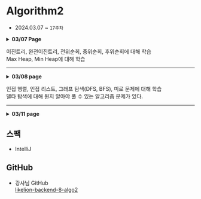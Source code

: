 # Algorithm2 

- 2024.03.07 ~ `17주차`

<details>
<summary><strong> 03/07 Page</strong></summary>

- Tree
<div>TreeArray: 배열로서 표현되는 이진트리 - 전위순회, 중위순회, 후위순회</div>
<div>BinarySearchTree: 이진 탐색 트리</div>

- Heap
<div>BinaryMaxHeap: Max Heap</div>
<div>UsingPriorityQueue: 우선순위 큐</div>
<div>Prob1417: 백준 문제</div>

</details>

이진트리, 완전이진트리, 전위순회, 중위순회, 후위순회에 대해 학습  
Max Heap, Min Heap에 대해 학습

---

<details>
<summary><strong>03/08 page</strong></summary>

- Heap
<div>Prob2075: N번째 큰 수</div>
<div>Prob15903: 카드 합체 놀이</div>

- Graph
<div>AdjMatrix: 인접 행렬</div>
<div>AdjList: 인접 리스트</div>
<div>DfsAdjMatrix: 그래프 탐색, DFS</div>
<div>BfsAdjMatrix: 그래프 탐색, BFS</div>
<div>Maze: 미로 문제</div>
<div>Programmers43165: 프로그래머스 타겟넘버 문제</div>
<div>Programmers1844: 게임 맵 최단거리</div>

</details>

인접 행렬, 인접 리스트, 그래프 탐색(DFS, BFS), 미로 문제에 대해 학습  
델타 탐색에 대해 뭔지 알아야 풀 수 있는 알고리즘 문제가 있다.

---

<details>
<summary><strong>03/11 page</strong></summary>

<div>boj2606: 바이러스</div>
<div>boj2667: 단지번호붙이기</div>

</details>

## 스팩

- IntelliJ

## GitHub

- 강사님 GitHub  
[likelion-backend-8-algo2](https://github.com/edujeeho0/likelion-backend-8-algo2)
